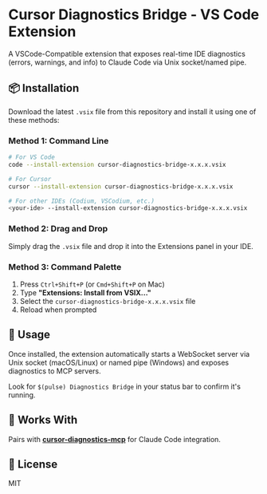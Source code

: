 # Cursor Diagnostics Bridge - VS Code Extension

A VSCode-Compatible extension that exposes real-time IDE diagnostics (errors, warnings, and info) to Claude Code via Unix socket/named pipe.

## 📦 Installation

Download the latest `.vsix` file from this repository and install it using one of these methods:

### Method 1: Command Line

```bash
# For VS Code
code --install-extension cursor-diagnostics-bridge-x.x.x.vsix

# For Cursor
cursor --install-extension cursor-diagnostics-bridge-x.x.x.vsix

# For other IDEs (Codium, VSCodium, etc.)
<your-ide> --install-extension cursor-diagnostics-bridge-x.x.x.vsix
```

### Method 2: Drag and Drop

Simply drag the `.vsix` file and drop it into the Extensions panel in your IDE.

### Method 3: Command Palette

1. Press `Ctrl+Shift+P` (or `Cmd+Shift+P` on Mac)
2. Type **"Extensions: Install from VSIX..."**
3. Select the `cursor-diagnostics-bridge-x.x.x.vsix` file
4. Reload when prompted

## 🚀 Usage

Once installed, the extension automatically starts a WebSocket server via Unix socket (macOS/Linux) or named pipe (Windows) and exposes diagnostics to MCP servers.

Look for `$(pulse) Diagnostics Bridge` in your status bar to confirm it's running.

## 🤝 Works With

Pairs with **[cursor-diagnostics-mcp](https://www.npmjs.com/package/cursor-diagnostics-mcp)** for Claude Code integration.

## 📄 License

MIT
